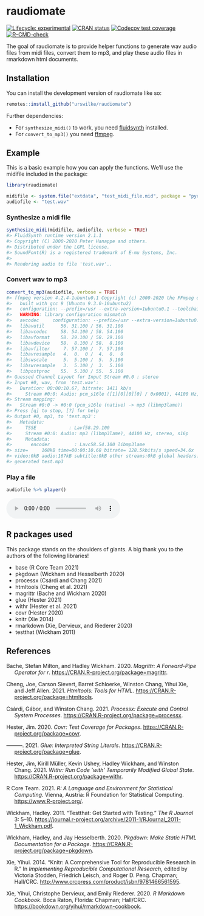 
<!-- README.md is generated from README.Rmd. Please edit that file -->

# raudiomate

<!-- badges: start -->

[![Lifecycle:
experimental](https://img.shields.io/badge/lifecycle-experimental-orange.svg)](https://lifecycle.r-lib.org/articles/stages.html#experimental)
[![CRAN
status](https://www.r-pkg.org/badges/version/raudiomate)](https://CRAN.R-project.org/package=raudiomate)
[![Codecov test
coverage](https://codecov.io/gh/urswilke/raudiomate/branch/master/graph/badge.svg)](https://app.codecov.io/gh/urswilke/raudiomate?branch=master)
[![R-CMD-check](https://github.com/urswilke/raudiomate/workflows/R-CMD-check/badge.svg)](https://github.com/urswilke/raudiomate/actions)
<!-- badges: end -->

The goal of raudiomate is to provide helper functions to generate wav
audio files from midi files, convert them to mp3, and play these audio
files in rmarkdown html documents.

## Installation

You can install the development version of raudiomate like so:

``` r
remotes::install_github("urswilke/raudiomate")
```

Further dependencies:

-   For `synthesize_midi()` to work, you need
    [fluidsynth](https://www.fluidsynth.org/) installed.
-   For `convert_to_mp3()` you need [ffmpeg](https://www.ffmpeg.org/).

## Example

This is a basic example how you can apply the functions. We’ll use the
midifile included in the package:

``` r
library(raudiomate)

midifile <- system.file("extdata", "test_midi_file.mid", package = "pyramidi")
audiofile <- "test.wav"
```

### Synthesize a midi file

``` r
synthesize_midi(midifile, audiofile, verbose = TRUE)
#> FluidSynth runtime version 2.1.1
#> Copyright (C) 2000-2020 Peter Hanappe and others.
#> Distributed under the LGPL license.
#> SoundFont(R) is a registered trademark of E-mu Systems, Inc.
#> 
#> Rendering audio to file 'test.wav'..
```

### Convert wav to mp3

``` r
convert_to_mp3(audiofile, verbose = TRUE)
#> ffmpeg version 4.2.4-1ubuntu0.1 Copyright (c) 2000-2020 the FFmpeg developers
#>   built with gcc 9 (Ubuntu 9.3.0-10ubuntu2)
#>   configuration: --prefix=/usr --extra-version=1ubuntu0.1 --toolchain=hardened --libdir=/usr/lib/x86_64-linux-gnu --incdir=/usr/include/x86_64-linux-gnu --arch=amd64 --enable-gpl --disable-stripping --enable-avresample --disable-filter=resample --enable-avisynth --enable-gnutls --enable-ladspa --enable-libaom --enable-libass --enable-libbluray --enable-libbs2b --enable-libcaca --enable-libcdio --enable-libcodec2 --enable-libflite --enable-libfontconfig --enable-libfreetype --enable-libfribidi --enable-libgme --enable-libgsm --enable-libjack --enable-libmp3lame --enable-libmysofa --enable-libopenjpeg --enable-libopenmpt --enable-libopus --enable-libpulse --enable-librsvg --enable-librubberband --enable-libshine --enable-libsnappy --enable-libsoxr --enable-libspeex --enable-libssh --enable-libtheora --enable-libtwolame --enable-libvidstab --enable-libvorbis --enable-libvpx --enable-libwavpack --enable-libwebp --enable-libx265 --enable-libxml2 --enable-libxvid --enable-libzmq --enable-libzvbi --enable-lv2 --enable-omx --enable-openal --enable-opencl --enable-opengl --enable-sdl2 --enable-libdc1394 --enable-libdrm --enable-libiec61883 --enable-nvenc --enable-chromaprint --enable-frei0r --enable-libx264 --enable-shared
#>   WARNING: library configuration mismatch
#>   avcodec     configuration: --prefix=/usr --extra-version=1ubuntu0.1 --toolchain=hardened --libdir=/usr/lib/x86_64-linux-gnu --incdir=/usr/include/x86_64-linux-gnu --arch=amd64 --enable-gpl --disable-stripping --enable-avresample --disable-filter=resample --enable-avisynth --enable-gnutls --enable-ladspa --enable-libaom --enable-libass --enable-libbluray --enable-libbs2b --enable-libcaca --enable-libcdio --enable-libcodec2 --enable-libflite --enable-libfontconfig --enable-libfreetype --enable-libfribidi --enable-libgme --enable-libgsm --enable-libjack --enable-libmp3lame --enable-libmysofa --enable-libopenjpeg --enable-libopenmpt --enable-libopus --enable-libpulse --enable-librsvg --enable-librubberband --enable-libshine --enable-libsnappy --enable-libsoxr --enable-libspeex --enable-libssh --enable-libtheora --enable-libtwolame --enable-libvidstab --enable-libvorbis --enable-libvpx --enable-libwavpack --enable-libwebp --enable-libx265 --enable-libxml2 --enable-libxvid --enable-libzmq --enable-libzvbi --enable-lv2 --enable-omx --enable-openal --enable-opencl --enable-opengl --enable-sdl2 --enable-libdc1394 --enable-libdrm --enable-libiec61883 --enable-nvenc --enable-chromaprint --enable-frei0r --enable-libx264 --enable-shared --enable-version3 --disable-doc --disable-programs --enable-libaribb24 --enable-liblensfun --enable-libopencore_amrnb --enable-libopencore_amrwb --enable-libtesseract --enable-libvo_amrwbenc
#>   libavutil      56. 31.100 / 56. 31.100
#>   libavcodec     58. 54.100 / 58. 54.100
#>   libavformat    58. 29.100 / 58. 29.100
#>   libavdevice    58.  8.100 / 58.  8.100
#>   libavfilter     7. 57.100 /  7. 57.100
#>   libavresample   4.  0.  0 /  4.  0.  0
#>   libswscale      5.  5.100 /  5.  5.100
#>   libswresample   3.  5.100 /  3.  5.100
#>   libpostproc    55.  5.100 / 55.  5.100
#> Guessed Channel Layout for Input Stream #0.0 : stereo
#> Input #0, wav, from 'test.wav':
#>   Duration: 00:00:10.67, bitrate: 1411 kb/s
#>     Stream #0:0: Audio: pcm_s16le ([1][0][0][0] / 0x0001), 44100 Hz, stereo, s16, 1411 kb/s
#> Stream mapping:
#>   Stream #0:0 -> #0:0 (pcm_s16le (native) -> mp3 (libmp3lame))
#> Press [q] to stop, [?] for help
#> Output #0, mp3, to 'test.mp3':
#>   Metadata:
#>     TSSE            : Lavf58.29.100
#>     Stream #0:0: Audio: mp3 (libmp3lame), 44100 Hz, stereo, s16p
#>     Metadata:
#>       encoder         : Lavc58.54.100 libmp3lame
#> size=     168kB time=00:00:10.68 bitrate= 128.5kbits/s speed=34.6x    
#> video:0kB audio:167kB subtitle:0kB other streams:0kB global headers:0kB muxing overhead: 0.147640%
#> generated test.mp3
```

### Play a file

``` r
audiofile %>% player()
```

<audio controls="">
<source src="https://urswilke.github.io/raudiomate/articles/test.mp3" type="audio/mp3"/>
</audio>

<br/>

<!-- 
The following as well as the bibtex file "pkg-refs.bib" were automatically
created with the commands:
library(grateful)
pkgs <- scan_packages()
# don't know why including "R" gives an error ??
pkgs <- pkgs[!pkgs %in% c("raudiomate")]
cites <- get_citations(pkgs)
rmd <- create_rmd(cites)

-> then copy the list in the created refs.Rmd below

-->

## R packages used

This package stands on the shoulders of giants. A big thank you to the
authors of the following libraries!

-   base (R Core Team 2021)
-   pkgdown (Wickham and Hesselberth 2020)
-   processx (Csárdi and Chang 2021)
-   htmltools (Cheng et al. 2021)
-   magrittr (Bache and Wickham 2020)
-   glue (Hester 2021)
-   withr (Hester et al. 2021)
-   covr (Hester 2020)
-   knitr (Xie 2014)
-   rmarkdown (Xie, Dervieux, and Riederer 2020)
-   testthat (Wickham 2011)

## References

<div id="refs" class="references csl-bib-body hanging-indent">

<div id="ref-magrittr" class="csl-entry">

Bache, Stefan Milton, and Hadley Wickham. 2020. *Magrittr: A
Forward-Pipe Operator for r*.
<https://CRAN.R-project.org/package=magrittr>.

</div>

<div id="ref-htmltools" class="csl-entry">

Cheng, Joe, Carson Sievert, Barret Schloerke, Winston Chang, Yihui Xie,
and Jeff Allen. 2021. *Htmltools: Tools for HTML*.
<https://CRAN.R-project.org/package=htmltools>.

</div>

<div id="ref-processx" class="csl-entry">

Csárdi, Gábor, and Winston Chang. 2021. *Processx: Execute and Control
System Processes*. <https://CRAN.R-project.org/package=processx>.

</div>

<div id="ref-covr" class="csl-entry">

Hester, Jim. 2020. *Covr: Test Coverage for Packages*.
<https://CRAN.R-project.org/package=covr>.

</div>

<div id="ref-glue" class="csl-entry">

———. 2021. *Glue: Interpreted String Literals*.
<https://CRAN.R-project.org/package=glue>.

</div>

<div id="ref-withr" class="csl-entry">

Hester, Jim, Kirill Müller, Kevin Ushey, Hadley Wickham, and Winston
Chang. 2021. *Withr: Run Code ’with’ Temporarily Modified Global State*.
<https://CRAN.R-project.org/package=withr>.

</div>

<div id="ref-base" class="csl-entry">

R Core Team. 2021. *R: A Language and Environment for Statistical
Computing*. Vienna, Austria: R Foundation for Statistical Computing.
<https://www.R-project.org/>.

</div>

<div id="ref-testthat" class="csl-entry">

Wickham, Hadley. 2011. “Testthat: Get Started with Testing.” *The R
Journal* 3: 5–10.
<https://journal.r-project.org/archive/2011-1/RJournal_2011-1_Wickham.pdf>.

</div>

<div id="ref-pkgdown" class="csl-entry">

Wickham, Hadley, and Jay Hesselberth. 2020. *Pkgdown: Make Static HTML
Documentation for a Package*.
<https://CRAN.R-project.org/package=pkgdown>.

</div>

<div id="ref-knitr" class="csl-entry">

Xie, Yihui. 2014. “Knitr: A Comprehensive Tool for Reproducible Research
in R.” In *Implementing Reproducible Computational Research*, edited by
Victoria Stodden, Friedrich Leisch, and Roger D. Peng. Chapman;
Hall/CRC. <http://www.crcpress.com/product/isbn/9781466561595>.

</div>

<div id="ref-rmarkdown" class="csl-entry">

Xie, Yihui, Christophe Dervieux, and Emily Riederer. 2020. *R Markdown
Cookbook*. Boca Raton, Florida: Chapman; Hall/CRC.
<https://bookdown.org/yihui/rmarkdown-cookbook>.

</div>

</div>
